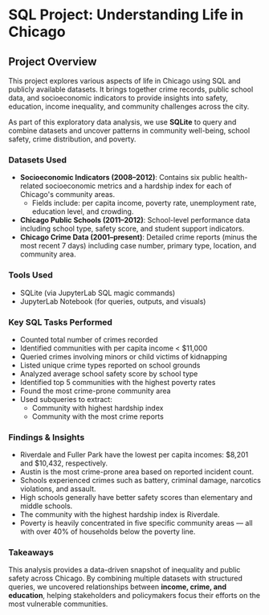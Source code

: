 # SQL Project: Understanding Life in Chicago 

## Project Overview
This project explores various aspects of life in Chicago using SQL and publicly available datasets. It brings together crime records, public school data, and socioeconomic indicators to provide insights into safety, education, income inequality, and community challenges across the city.

As part of this exploratory data analysis, we use **SQLite** to query and combine datasets and uncover patterns in community well-being, school safety, crime distribution, and poverty.

### Datasets Used
- **Socioeconomic Indicators (2008–2012)**: Contains six public health-related socioeconomic metrics and a hardship index for each of Chicago's community areas.
    - Fields include: per capita income, poverty rate, unemployment rate, education level, and crowding.
- **Chicago Public Schools (2011–2012)**: School-level performance data including school type, safety score, and student support indicators.
- **Chicago Crime Data (2001–present)**: Detailed crime reports (minus the most recent 7 days) including case number, primary type, location, and community area.

### Tools Used
- SQLite (via JupyterLab SQL magic commands)
- JupyterLab Notebook (for queries, outputs, and visuals)

### Key SQL Tasks Performed
- Counted total number of crimes recorded
- Identified communities with per capita income < $11,000
- Queried crimes involving minors or child victims of kidnapping
- Listed unique crime types reported on school grounds
- Analyzed average school safety score by school type
- Identified top 5 communities with the highest poverty rates
- Found the most crime-prone community area
- Used subqueries to extract:
  - Community with highest hardship index
  - Community with the most crime reports

### Findings & Insights
- Riverdale and Fuller Park have the lowest per capita incomes: $8,201 and $10,432, respectively.
- Austin is the most crime-prone area based on reported incident count.
- Schools experienced crimes such as battery, criminal damage, narcotics violations, and assault.
- High schools generally have better safety scores than elementary and middle schools.
- The community with the highest hardship index is Riverdale.
- Poverty is heavily concentrated in five specific community areas — all with over 40% of households below the poverty line.

### Takeaways
This analysis provides a data-driven snapshot of inequality and public safety across Chicago. By combining multiple datasets with structured queries, we uncovered relationships between **income, crime, and education**, helping stakeholders and policymakers focus their efforts on the most vulnerable communities.
